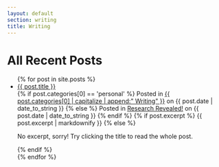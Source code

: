 ```yaml
---
layout: default
section: writing
title: Writing
---
```

<h1>All Recent Posts</h1>
<ul class="posts">
  {% for post in site.posts %}
      <li><a class="posttitle" href="{{ site.baseurl }}{{ post.url }}">{{ post.title }}</a><br>
      {% if post.categories[0] == 'personal' %}
      <span>Posted in <a class="category" href="{{ post.categories[0] | prepend:"/writing/" | append:"/" }}">{{ post.categories[0] | capitalize | append:" Writing" }}</a> on {{ post.date | date_to_string }} </span>
      {% else %}
      <span>Posted in <a class="category" href="{{ post.categories[0] | prepend:"/writing/" | append:"/" }}">Research Revealed!</a> on {{ post.date | date_to_string }} </span>
      {% endif %}
      {% if post.excerpt %}
          {{ post.excerpt | markdownify }}
      {% else %}
          <p>No excerpt, sorry! Try clicking the title to read the whole post.</p>
      {% endif %}
      </li>
  {% endfor %}
</ul>